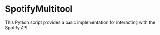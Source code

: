 # SpotifyMultitool
This Python script provides a basic implementation for interacting with the Spotify API. 
